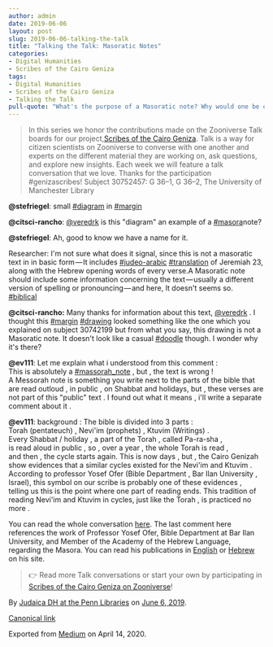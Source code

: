 ```yaml
---
author: admin
date: 2019-06-06
layout: post
slug: 2019-06-06-talking-the-talk
title: "Talking the Talk: Masoratic Notes"
categories:
- Digital Humanities
- Scribes of the Cairo Geniza
tags:
- Digital Humanities
- Scribes of the Cairo Geniza
- Talking the Talk
pull-quote: "What's the purpose of a Masoratic note? Why would one be on this fragment?  In this series we honor the contributions made on the Zooniverse Talk boards for our project, Scribes of the Cairo Geniza."
---
```


> In this series we honor the contributions made on the Zooniverse Talk boards for our project,[Scribes of the Cairo Geniza](https://www.zooniverse.org/projects/judaicadh/scribes-of-the-cairo-geniza). Talk is a way for citizen scientists on Zooniverse to converse with one another and experts on the different material they are working on, ask questions, and explore new insights. Each week we will feature a talk conversation that we love. Thanks for the participation #genizascribes! Subject 30752457: G 36–1, G 36–2, The University of Manchester Library

**@stefriegel**: small [#diagram](https://www.zooniverse.org/projects/judaicadh/scribes-of-the-cairo-geniza/talk/tags/diagram) in [#margin](https://www.zooniverse.org/projects/judaicadh/scribes-of-the-cairo-geniza/talk/tags/margin)

**@citsci-rancho**: [@veredrk](https://www.zooniverse.org/users/veredrk) is this "diagram" an example of a [#masora](https://www.zooniverse.org/projects/judaicadh/scribes-of-the-cairo-geniza/talk/tags/masora)note?

**@stefriegel**: Ah, good to know we have a name for it.

Researcher: I'm not sure what does it signal, since this is not a masoratic text in in basic form — It includes [#judeo-arabic](https://www.zooniverse.org/projects/judaicadh/scribes-of-the-cairo-geniza/talk/tags/judeo-arabic) [#translation](https://www.zooniverse.org/projects/judaicadh/scribes-of-the-cairo-geniza/talk/tags/translation) of Jeremiah 23, along with the Hebrew opening words of every verse.A Masoratic note should include some information concerning the text — usually a different version of spelling or pronouncing — and here, It doesn't seems so.<br>
[#biblical](https://www.zooniverse.org/projects/judaicadh/scribes-of-the-cairo-geniza/talk/tags/biblical)

**@citsci-rancho:** Many thanks for information about this text, [@veredrk](https://www.zooniverse.org/users/veredrk) . I thought this [#margin](https://www.zooniverse.org/projects/judaicadh/scribes-of-the-cairo-geniza/talk/tags/margin) [#drawing](https://www.zooniverse.org/projects/judaicadh/scribes-of-the-cairo-geniza/talk/tags/drawing) looked something like the one which you explained on subject 30742199 but from what you say, this drawing is not a Masoratic note. It doesn't look like a casual [#doodle](https://www.zooniverse.org/projects/judaicadh/scribes-of-the-cairo-geniza/talk/tags/doodle) though. I wonder why it's there?

**@ev111**: Let me explain what i understood from this comment :<br>
This is absolutely a [#massorah_note](https://www.zooniverse.org/projects/judaicadh/scribes-of-the-cairo-geniza/talk/tags/massorah_note) , but , the text is wrong !<br>
A Messorah note is something you write next to the parts of the bible that are read outloud , in public , on Shabbat and holidays, but , these verses are not part of this "public" text . I found out what it means , i'll write a separate comment about it .

**@ev111**: background : The bible is divided into 3 parts :<br>
Torah (pentateuch) , Nevi'im (prophets) , Ktuvim (Writings) .<br>
Every Shabbat / holiday , a part of the Torah , called Pa-ra-sha ,<br>
is read aloud in public , so , over a year , the whole Torah is read ,<br>
and then , the cycle starts again. This is now days , but , the Cairo Genizah show evidences that a similar cycles existed for the Nevi'im and Ktuvim .<br>
According to professor Yosef Ofer (Bible Department , Bar Ilan University , Israel), this symbol on our scribe is probably one of these evidences ,<br>
telling us this is the point where one part of reading ends. This tradition of reading Nevi'im and Ktuvim in cycles, just like the Torah , is practiced no more .

You can read the whole conversation [here](https://www.zooniverse.org/projects/judaicadh/scribes-of-the-cairo-geniza/talk/subjects/30752457). The last comment here references the work of Professor Yosef Ofer, Bible Department at Bar Ilan University, and Member of the Academy of the Hebrew Language, regarding the Masora. You can read his publications in [English](https://faculty.biu.ac.il/~ofery/publications-en.html) or [Hebrew](https://faculty.biu.ac.il/~ofery/publications.html) on his site.

> 👉 Read more Talk conversations or start your own by participating in [Scribes of the Cairo Geniza on Zooniverse](https://www.scribesofthecairogeniza.org/)!

By [Judaica DH at the Penn Libraries](https://medium.com/@judaicadh) on [<time>June 6, 2019</time>](https://medium.com/p/69d3a51cbb4a).

[Canonical link](https://medium.com/@judaicadh/talking-the-talk-masoratic-notes-69d3a51cbb4a)

Exported from [Medium](https://medium.com) on April 14, 2020.
